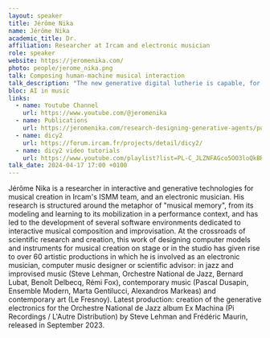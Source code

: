 ```yaml
---
layout: speaker
title: Jérôme Nika
name: Jérôme Nika
academic_title: Dr.
affiliation: Researcher at Ircam and electronic musician
role: speaker
website: https://jeromenika.com/
photo: people/jerome_nika.png
talk: Composing human-machine musical interaction
talk_description: "The new generative digital lutherie is capable, for example, of listening to a voice and reacting in real time to create accompaniment, producing novel effects, using audio recorded live to generate new melodic lines... If the controls are increasingly high-level and the degrees of freedom left to the machine seem to be increasing, the purpose of these novel software instruments is to create new practices and not to recreate `credible' music over and over again. From this point of view, technology in general and AI in particular are not ends but means to invent an electronic lutherie enabling new practices that encourage formalization and reflexivity in the human creative process. The lecture will be illustrated by demonstrations and excerpts from concerts and artistic productions using the Dicy2 environment created by Jérôme Nika."
bloc: AI in music
links:
  - name: Youtube Channel
    url: https://www.youtube.com/@jeromenika
  - name: Publications
    url: https://jeromenika.com/research-designing-generative-agents/publications/
  - name: dicy2
    url: https://forum.ircam.fr/projects/detail/dicy2/
  - name: dicy2 video tutorials
    url: https://www.youtube.com/playlist?list=PL-C_JLZNFAGco5OO3loQkBRIiNrs0tCkt
talk_date: 2024-04-17 17:00 +0100
---
```


Jérôme Nika is a researcher in interactive and generative technologies for musical creation in Ircam's ISMM team, and an electronic musician. His research is structured around the metaphor of "musical memory", from its modeling and learning to its mobilization in a performance context, and has led to the development of several software environments dedicated to interactive musical composition and improvisation. At the crossroads of scientific research and creation, this work of designing computer models and instruments for musical creation on stage or in the studio has given rise to over 60 artistic productions in which he is involved as an electronic musician, computer music designer or scientific advisor: in jazz and improvised music (Steve Lehman, Orchestre National de Jazz, Bernard Lubat, Benoît Delbecq, Rémi Fox), contemporary music (Pascal Dusapin, Ensemble Modern, Marta Gentilucci, Alexandros Markeas) and contemporary art (Le Fresnoy). Latest production: creation of the generative electronics for the Orchestre National de Jazz album Ex Machina (Pi Recordings / L'Autre Distribution) by Steve Lehman and Frédéric Maurin, released in September 2023.

